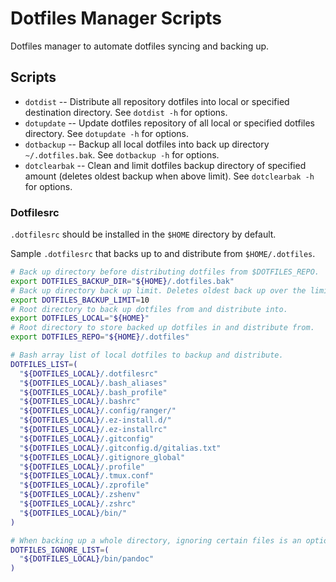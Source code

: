 # Dotfiles Manager Scripts

Dotfiles manager to automate dotfiles syncing and backing up.

## Scripts

- `dotdist` -- Distribute all repository dotfiles into local or specified
  destination directory. See `dotdist -h` for options.
- `dotupdate` -- Update dotfiles repository of all local or specified dotfiles
  directory. See `dotupdate -h` for options.
- `dotbackup` -- Backup all local dotfiles into back up directory
  `~/.dotfiles.bak`. See `dotbackup -h` for options.
- `dotclearbak` -- Clean and limit dotfiles backup directory of specified
  amount (deletes oldest backup when above limit). See `dotclearbak -h` for
  options.

### Dotfilesrc

`.dotfilesrc` should be installed in the `$HOME` directory by default.

Sample `.dotfilesrc` that backs up to and distribute from `$HOME/.dotfiles`.

```bash
# Back up directory before distributing dotfiles from $DOTFILES_REPO.
export DOTFILES_BACKUP_DIR="${HOME}/.dotfiles.bak"
# Back up directory back up limit. Deletes oldest back up over the limit.
export DOTFILES_BACKUP_LIMIT=10
# Root directory to back up dotfiles from and distribute into.
export DOTFILES_LOCAL="${HOME}"
# Root directory to store backed up dotfiles in and distribute from.
export DOTFILES_REPO="${HOME}/.dotfiles"

# Bash array list of local dotfiles to backup and distribute.
DOTFILES_LIST=(
  "${DOTFILES_LOCAL}/.dotfilesrc"
  "${DOTFILES_LOCAL}/.bash_aliases"
  "${DOTFILES_LOCAL}/.bash_profile"
  "${DOTFILES_LOCAL}/.bashrc"
  "${DOTFILES_LOCAL}/.config/ranger/"
  "${DOTFILES_LOCAL}/.ez-install.d/"
  "${DOTFILES_LOCAL}/.ez-installrc"
  "${DOTFILES_LOCAL}/.gitconfig"
  "${DOTFILES_LOCAL}/.gitconfig.d/gitalias.txt"
  "${DOTFILES_LOCAL}/.gitignore_global"
  "${DOTFILES_LOCAL}/.profile"
  "${DOTFILES_LOCAL}/.tmux.conf"
  "${DOTFILES_LOCAL}/.zprofile"
  "${DOTFILES_LOCAL}/.zshenv"
  "${DOTFILES_LOCAL}/.zshrc"
  "${DOTFILES_LOCAL}/bin/"
)

# When backing up a whole directory, ignoring certain files is an option
DOTFILES_IGNORE_LIST=(
  "${DOTFILES_LOCAL}/bin/pandoc"
)
```
